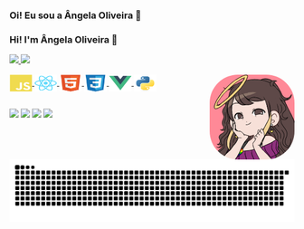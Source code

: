 ### Oi! Eu sou a Ângela Oliveira 👋

### Hi! I'm Ângela Oliveira 👋

<div>
  <a href="https://github.com/angela-oliveira">
  <img height="180em" src="https://github-readme-stats.vercel.app/api?username=angela-oliveira&show_icons=true&theme=cobalt&include_all_commits=true&count_private=true"/>
  <img height="180em" src="https://github-readme-stats.vercel.app/api/top-langs/?username=angela-oliveira&layout=compact&langs_count=7&theme=cobalt"/>
</div>
  
<div style="display: inline_block"><br>
  <img align="center" alt="Angela-Js" height="30" width="40" src="https://raw.githubusercontent.com/devicons/devicon/master/icons/javascript/javascript-plain.svg">
  <img align="center" alt="Angela-React" height="30" width="40" src="https://raw.githubusercontent.com/devicons/devicon/master/icons/react/react-original.svg">
  <img align="center" alt="Angela-HTML" height="30" width="40" src="https://raw.githubusercontent.com/devicons/devicon/master/icons/html5/html5-original.svg">
  <img align="center" alt="Angela-CSS" height="30" width="40" src="https://raw.githubusercontent.com/devicons/devicon/master/icons/css3/css3-original.svg">
  <img align="center" alt="Angela-Vue" height="30" width="40" src="https://raw.githubusercontent.com/devicons/devicon/master/icons/vuejs/vuejs-original.svg">
  <img align="center" alt="Angela-Python" height="30" width="40" src="https://raw.githubusercontent.com/devicons/devicon/master/icons/python/python-original.svg">
  
  <img align="right" alt="Angela-pic" height="150" style="border-radius:50px;" src="https://github.com/angela-oliveira/files/blob/master/avatagit.png?raw=true">
</div>
  
  
  ##
 
<div> 
  <a href="https://www.instagram.com/angelaoliveira.ux/" target="_blank"><img src="https://img.shields.io/badge/-Instagram-%23E4405F?style=for-the-badge&logo=instagram&logoColor=white" target="_blank"></a>
  <a href = "mailto:angela.oliveira.rcc@gmail.com"><img src="https://img.shields.io/badge/-Gmail-%23333?style=for-the-badge&logo=gmail&logoColor=white" target="_blank"></a>
  <a href="https://www.linkedin.com/in/angela-mr-oliveira/" target="_blank"><img src="https://img.shields.io/badge/-LinkedIn-%230077B5?style=for-the-badge&logo=linkedin&logoColor=white" target="_blank"></a> 
  <a href="https://t.me/angelamroliveira" target="_blank"><img src="https://img.shields.io/badge/Telegram-2CA5E0?style=for-the-badge&logo=telegram&logoColor=white" target="_blank"></a>
 
 
</div>
  
![Snake animation](https://github.com/angela-oliveira/angela-oliveira/blob/output/github-contribution-grid-snake.svg)

